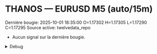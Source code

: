 # THANOS — EURUSD M5 (auto/15m)
Dernière bougie: 2025-10-01 18:35:00  O=1.17302  H=1.17305  L=1.17290  C=1.17295
Source active: twelvedata_repo

- Aucun signal sur la dernière bougie.

<details><summary>Debug</summary>

- TD_API_KEY manquant.

</details>